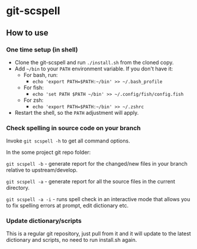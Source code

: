 # git-scspell

## How to use

### One time setup (in shell)
- Clone the git-scspell and run `./install.sh` from the cloned copy.
- Add `~/bin` to your `PATH` environment variable. If you don't have it:
  - For bash, run: 
    - `echo 'export PATH=$PATH:~/bin' >> ~/.bash_profile`
  - For fish: 
    - `echo 'set PATH $PATH ~/bin' >> ~/.config/fish/config.fish`
  - For zsh:
    - `echo 'export PATH=$PATH:~/bin' >> ~/.zshrc`
- Restart the shell, so the `PATH` adjustment will apply.

### Check spelling in source code on your branch
Invoke `git scspell -h` to get all command options. 

In the some project git repo folder:

`git scspell -b` - generate report for the changed/new files in your branch relative to upstream/develop.

`git scspell -a` - generate report for all the source files in the current directory.

`git scspell -a -i` - runs spell check in an interactive mode that allows you to fix spelling errors at prompt, edit dictionary etc.

### Update dictionary/scripts
This is a regular git repository, just pull from it and it will update to the latest dictionary and scripts, no need to run install.sh again. 
